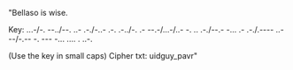 "Bellaso is wise.

Key: 
...-/-. --../--. ..- .-./-..- .-. .-../-. .- --.-/...-/..- -. .. .-./--.- -... .- .-./.---- ..---/-.-- -. --- -... .... . ..-.

(Use the key in small caps)
Cipher txt: uidguy_pavr"
